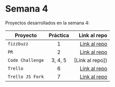 # Semana 4 

Proyectos desarrollados en la semana 4:

| Proyecto | Práctica | Link al repo |
| ------------- |:-------------:| -----:|
|`fizzbuzz`|1|[Link al repo](https://github.com/hectorSampieri/fizzBussLaunchX)|
|`PR`|2|[Link al repo]()|
|`Code Challenge`|3, 4, 5|[Link al repo])|
|`Trello`|6|[Link al repo]()|
|`Trello JS Fork`|7|[Link al repo]()|
